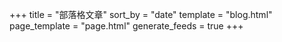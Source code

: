 +++
title = "部落格文章"
sort_by = "date"
template = "blog.html"
page_template = "page.html"
generate_feeds = true
+++
